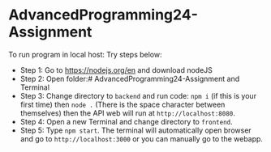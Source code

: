 # AdvancedProgramming24-Assignment
To run program in local host: Try steps below:
+ Step 1: Go to https://nodejs.org/en and download nodeJS
+ Step 2: Open folder:# AdvancedProgramming24-Assignment and Terminal
+ Step 3: Change directory to `backend` and run code: `npm i` (if this is your first time) then `node .` (There is the space character between themselves) then the API web will run at `http://localhost:8080`.
+ Step 4: Open a new Terminal and change directory to `frontend`.
+ Step 5: Type `npm start`. The terminal will automatically open browser and go to `http://localhost:3000` or you can manually go to the webapp.
